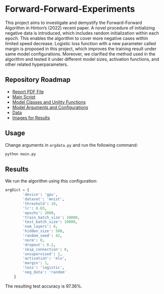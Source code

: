 # Forward-Forward-Experiments

This project aims to investigate and demystify the 
Forward-Forward Algorithm in Hinton’s (2022) 
recent paper. A novel procedure of initializing 
negative data is introduced, which includes random 
initialization within each epoch. This enables the 
algorithm to cover more negative cases within limited 
speed decrease. Logistic loss function with a new parameter
called margin is proposed  in this project, which improves
the training result under same model configurations. 
Moreover, we clarified the method used in the algorithm 
and tested it under different model sizes, activation 
functions, and other related hyperparameters.

## Repository Roadmap

- [Report PDF File](report.pdf)
- [Main Script](main.py)
- [Model Classes and Unility Functions](util/)
- [Model Arguments and Configurations](argdata.py)
- [Data](data/)
- [Images for Results](images/)

## Usage

Change arguments in `argdata.py` and run the following command:

```bash
python main.py
```

## Results

We run the algorithm using this configuration:

```python
argDict = {
        'device': 'gpu',
        'dataset': 'mnist',
        'threshold': 10,
        'lr': 0.03,
        'epochs': 2000,
        'train_batch_size': 10000,
        'test_batch_size': 10000,
        'num_layers': 4,
        'hidden_size': 500,
        'random_seed': 42,
        'norm': 0,
        'dropout': 0.2,
        'skip_connection': 0,
        'unsupervised': 1,
        'activation': 'elu',
        'margin': 1,
        'loss': 'logistic',
        'neg_data': 'random'
    }
```

The resulting test accuracy is 97.36%. 

